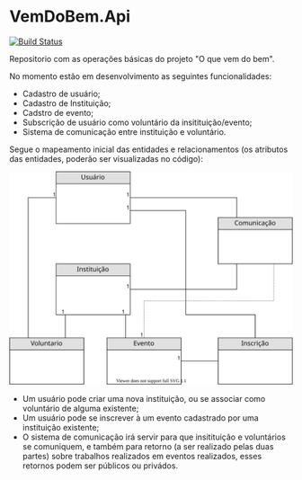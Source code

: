 # VemDoBem.Api
[![Build Status](https://dev.azure.com/frbatist/O%20que%20vem%20do%20bem/_apis/build/status/O%20que%20vem%20do%20bem-Docker%20container-CI?branchName=develop)](https://dev.azure.com/frbatist/O%20que%20vem%20do%20bem/_build/latest?definitionId=17&branchName=develop)

Repositorio com as operações básicas do projeto "O que vem do bem".

No momento estão em desenvolvimento as seguintes funcionalidades:

- Cadastro de usuário;
- Cadastro de Instituição;
- Cadstro de evento;
- Subscrição de usuário como voluntário da insitituição/evento;
- Sistema de comunicação entre instituição e voluntário.

Segue o mapeamento inicial das entidades e relacionamentos (os atributos das entidades, poderão ser visualizadas no código): 

![Alt](Diagramas/MER_base.svg)

- Um usuário pode criar uma nova instituição, ou se associar como voluntário de alguma existente;
- Um usuário pode se inscrever à um evento cadastrado por uma instituição existente;
- O sistema de comunicação irá servir para que insitituição e voluntários se comuniquem, e também para retorno (a ser realizado pelas duas partes) sobre trabalhos realizados em eventos realizados, esses retornos podem ser públicos ou privádos.

